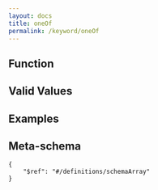 ```yaml
---
layout: docs
title: oneOf
permalink: /keyword/oneOf
---
```


## Function


## Valid Values


## Examples


## Meta-schema

	{
		"$ref": "#/definitions/schemaArray"
	}

